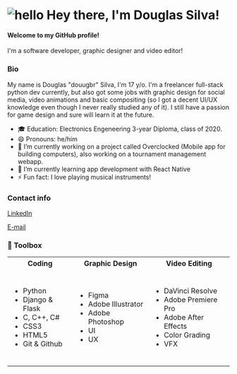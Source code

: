 # ![hello](https://i.ibb.co/MRhJwnC/ezgif-com-resize-2.gif) Hey there, I'm Douglas Silva!
#### Welcome to my GitHub profile!

I'm a software developer, graphic designer and video editor!

### Bio

My name is Douglas "douugbr" Silva, I'm 17 y/o. I'm a freelancer full-stack python dev currently, but also got some jobs with graphic design for social media, video animations and basic compositing (so I got a decent UI/UX knowledge even though I never really studied any of it). I still have a passion for game design and sure will learn it at the future.

- 🎓 Education: Electronics Engeneering 3-year Diploma, class of 2020.
- 😄 Pronouns: he/him
- 🔭 I’m currently working on a project called Overclocked (Mobile app for building computers), also working on a tournament management webapp.
- 🌱 I’m currently learning app development with React Native
- ⚡ Fun fact: I love playing musical instruments! 

### Contact info

[LinkedIn](https://www.linkedin.com/in/douugbr/ "LinkedIn")

[E-mail](mailto:douugbr@gmail.com "Me mande um e-mail!")

<!--
**douugbr/douugbr** is a ✨ _special_ ✨ repository because its `README.md` (this file) appears on your GitHub profile.

Here are some ideas to get you started:

- 👯 I’m looking to collaborate on ...
- 🤔 I’m looking for help with ...
- 💬 Ask me about ...
- 📫 How to reach me: ...

- ⚡ Fun fact: ...
-->

### 🧰  Toolbox

<table>
<tr><th>Coding</th><th>Graphic Design</th><th>Video Editing</th></tr>
<tr><td>
  
</br>

- Python
- Django & Flask
- C, C++, C#   
- CSS3
- HTML5
- Git & Github

</br>

</td><td>
  
- Figma
- Adobe Illustrator
- Adobe Photoshop
- UI
- UX

</td><td>
  
- DaVinci Resolve
- Adobe Premiere Pro
- Adobe After Effects
- Color Grading
- VFX

</td>

</tr> 
</table>


</br>

